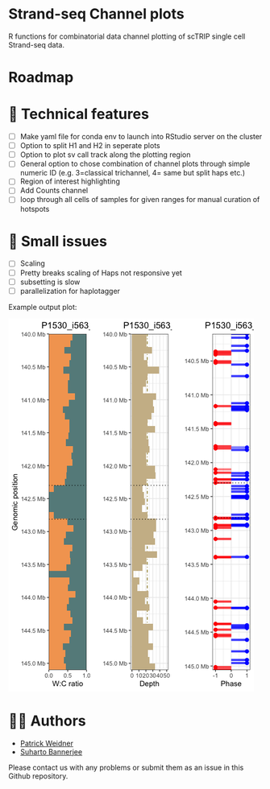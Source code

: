 # Strand-seq Channel plots
R functions for combinatorial data channel plotting of scTRIP single cell Strand-seq data.

# Roadmap

# 📕 Technical features
- [ ] Make yaml file for conda env to launch into RStudio server on the cluster
- [ ] Option to split H1 and H2 in seperate plots
- [ ] Option to plot sv call track along the plotting region
- [ ] General option to chose combination of channel plots through simple numeric ID (e.g. 3=classical trichannel, 4= same but split haps etc.)
- [ ] Region of interest highlighting
- [ ] Add Counts channel
- [ ] loop through all cells of samples for given ranges for manual curation of hotspots

# 🛑 Small issues

- [ ] Scaling
- [ ] Pretty breaks scaling of Haps not responsive yet
- [ ] subsetting is slow
- [ ] parallelization for haplotagger

Example output plot:

![trichannelplot](tri_channel_plot.png)

# 💂‍♂️ Authors
- [Patrick Weidner](https://github.com/pweidner)
- [Suharto Bannerjee](https://github.com/suhartobanerjee)

Please contact us with any problems or submit them as an issue in this Github repository.
